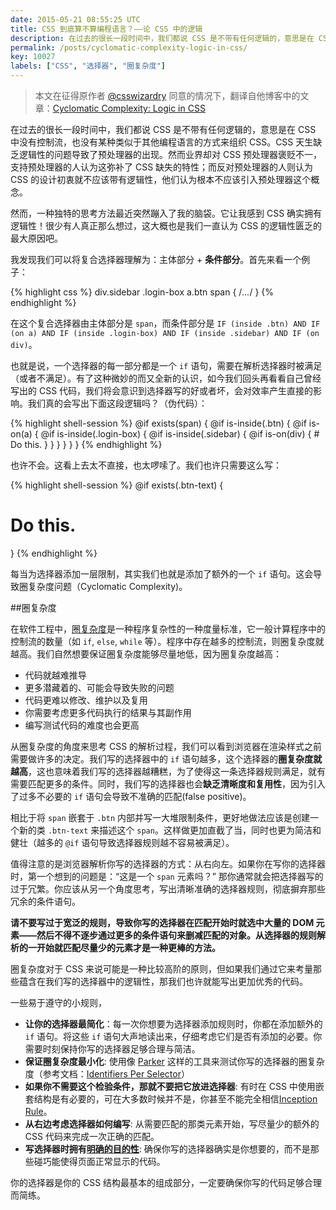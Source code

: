 ```yaml
---
date: 2015-05-21 08:55:25 UTC
title: CSS 到底算不算编程语言？——论 CSS 中的逻辑
description: 在过去的很长一段时间中，我们都说 CSS 是不带有任何逻辑的，意思是在 CSS 中没有控制流，也没有某种类似于其他编程语言的方式来组织 CSS。CSS 天生缺乏逻辑性的问题导致了预处理器的出现。然而业界却对 CSS 预处理器褒贬不一，支持预处理器的人认为这弥补了 CSS 缺失的特性；而反对预处理器的人则认为 CSS 的设计初衷就不应该带有逻辑性，他们认为根本不应该引入预处理器这个概念...
permalink: /posts/cyclomatic-complexity-logic-in-css/
key: 10027
labels: ["CSS", "选择器", "圈复杂度"]
---
```


> 本文在征得原作者 [@csswizardry](https://twitter.com/csswizardry) 同意的情况下，翻译自他博客中的文章：[Cyclomatic Complexity: Logic in CSS](http://csswizardry.com/2015/04/cyclomatic-complexity-logic-in-css/)

在过去的很长一段时间中，我们都说 CSS 是不带有任何逻辑的，意思是在 CSS 中没有控制流，也没有某种类似于其他编程语言的方式来组织 CSS。CSS 天生缺乏逻辑性的问题导致了预处理器的出现。然而业界却对 CSS 预处理器褒贬不一，支持预处理器的人认为这弥补了 CSS 缺失的特性；而反对预处理器的人则认为 CSS 的设计初衷就不应该带有逻辑性，他们认为根本不应该引入预处理器这个概念。

然而，一种独特的思考方法最近突然蹦入了我的脑袋。它让我感到 CSS 确实拥有逻辑性！很少有人真正那么想过，这大概也是我们一直认为 CSS 的逻辑性匮乏的最大原因吧。

我发现我们可以将复合选择器理解为：主体部分 + **条件部分**。首先来看一个例子：

{% highlight css %}
div.sidebar .login-box a.btn span {
    /*...*/
}
{% endhighlight %}

在这个复合选择器由主体部分是 `span`，而条件部分是 `IF (inside .btn) AND IF (on a) AND IF (inside .login-box) AND IF (inside .sidebar) AND IF (on div)`。

也就是说，一个选择器的每一部分都是一个 `if` 语句，需要在解析选择器时被满足（或者不满足）。有了这种微妙的而又全新的认识，如今我们回头再看看自己曾经写出的 CSS 代码，我们将会意识到选择器写的好或者坏，会对效率产生直接的影响。我们真的会写出下面这段逻辑吗？（伪代码）：

{% highlight shell-session %}
@if exists(span) {
  @if is-inside(.btn) {
    @if is-on(a) {
      @if is-inside(.login-box) {
        @if is-inside(.sidebar) {
          @if is-on(div) {
            # Do this.
          }
        }
      }
    }
  }
}
{% endhighlight %}

也许不会。这看上去太不直接，也太啰嗦了。我们也许只需要这么写：

{% highlight shell-session %}
@if exists(.btn-text) {

  # Do this.

}
{% endhighlight %}

每当为选择器添加一层限制，其实我们也就是添加了额外的一个 `if` 语句。这会导致圈复杂度问题（Cyclomatic Complexity)。

##圈复杂度

在软件工程中，[圈复杂度](http://en.wikipedia.org/wiki/Cyclomatic_complexity)是一种程序复杂性的一种度量标准，它一般计算程序中的控制流的数量（如 `if`, `else`, `while` 等）。程序中存在越多的控制流，则圈复杂度就越高。我们自然想要保证圈复杂度能够尽量地低，因为圈复杂度越高：

- 代码就越难推导
- 更多潜藏着的、可能会导致失败的问题
- 代码更难以修改、维护以及复用
- 你需要考虑更多代码执行的结果与其副作用
- 编写测试代码的难度也会更高

从圈复杂度的角度来思考 CSS 的解析过程，我们可以看到浏览器在渲染样式之前需要做许多的决定。我们写的选择器中的 `if` 语句越多，这个选择器的**圈复杂度就越高**，这也意味着我们写的选择器越糟糕，为了使得这一条选择器规则满足，就有需要匹配更多的条件。同时，我们写的选择器也会**缺乏清晰度和复用性**，因为引入了过多不必要的 `if` 语句会导致不准确的匹配(false positive)。

相比于将 `span` 嵌套于 `.btn` 内部并写一大堆限制条件，更好地做法应该是创建一个新的类 `.btn-text` 来描述这个 `span`。这样做更加直截了当，同时也更为简洁和健壮（越多的 `@if` 语句导致选择器规则越不容易被满足）。

值得注意的是浏览器解析你写的选择器的方式：从右向左。如果你在写你的选择器时，第一个想到的问题是：“这是一个 `span` 元素吗？” 那你通常就会把选择器写的过于冗繁。你应该从另一个角度思考，写出清晰准确的选择器规则，彻底摒弃那些冗余的条件语句。

**请不要写过于宽泛的规则，导致你写的选择器在匹配开始时就选中大量的 DOM 元素——然后不得不逐步通过更多的条件语句来删减匹配的对象。从选择器的规则解析的一开始就匹配尽量少的元素才是一种更棒的方法。**

圈复杂度对于 CSS 来说可能是一种比较高阶的原则，但如果我们通过它来考量那些蕴含在我们写的选择器中的逻辑性，那我们也许就能写出更加优秀的代码。

一些易于遵守的小规则，

- **让你的选择器最简化**：每一次你想要为选择器添加规则时，你都在添加额外的 `if` 语句。将这些 `if` 语句大声地读出来，仔细考虑它们是否有添加的必要。你需要时刻保持你写的选择器足够合理与简洁。
- **保证圈复杂度最小化**: 使用像 [Parker](https://github.com/katiefenn/parker) 这样的工具来测试你写的选择器的圈复杂度（参考文档：[Identifiers Per Selector](https://github.com/katiefenn/parker/tree/master/docs/metrics#identifiers-per-selector)）
- **如果你不需要这个检验条件，那就不要把它放进选择器**: 有时在 CSS 中使用嵌套结构是有必要的，可在大多数时候并不是，你甚至不能完全相信[Inception Rule](http://thesassway.com/beginner/the-inception-rule)。
- **从右边考虑选择器如何编写**: 从需要匹配的那类元素开始，写尽量少的额外的 CSS 代码来完成一次正确的匹配。
- **写选择器时拥有[明确的目的性](http://csswizardry.com/2012/07/shoot-to-kill-css-selector-intent/)**: 确保你写的选择器确实是你想要的，而不是那些碰巧能使得页面正常显示的代码。

你的选择器是你的 CSS 结构最基本的组成部分，一定要确保你写的代码足够合理而简练。

